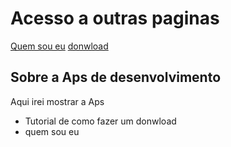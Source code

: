 <!DOCTYPE html>
<html lang="en">
<head>
    <meta charset="UTF-8">
    <meta name="viewport" content="width=device-width, initial-scale=1.0">
    <title>Document</title>
</head>
<body>
    <h1>Acesso a outras paginas</h1>
    <a href="soueu.html">Quem sou eu</a>
    <a href="donwload.html">donwload</a>
    <h2>Sobre a Aps de desenvolvimento</h2>
    <Article>
        <p>Aqui irei mostrar a Aps</p>
        <ul>
            <li>Tutorial de como fazer um donwload</li>
            <li>quem sou eu</li>
        </ul>
    </Article>
</body>
</html>
